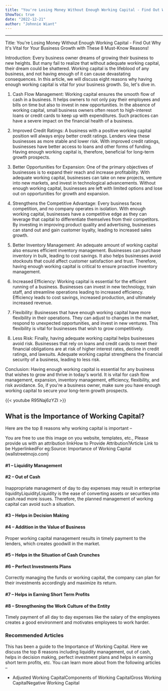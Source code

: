 ```yaml
---
title: "You're Losing Money Without Enough Working Capital - Find Out Why It's Vital for Your Business Growth with These 8 Must-Know Reasons!"
ShowToc: true 
date: "2022-12-21"
author: "Johnnie Wiant"
---
```

*****
Title: You're Losing Money Without Enough Working Capital - Find Out Why It's Vital for Your Business Growth with These 8 Must-Know Reasons!

Introduction:
Every business owner dreams of growing their business to new heights. But many fail to realize that without adequate working capital, their dream could be shattered. Working capital is the lifeblood of any business, and not having enough of it can cause devastating consequences. In this article, we will discuss eight reasons why having enough working capital is vital for your business growth. So, let's dive in.

1. Cash Flow Management:
Working capital ensures the smooth flow of cash in a business. It helps owners to not only pay their employees and bills on time but also to invest in new opportunities. In the absence of working capital, small business owners often resort to high-interest loans or credit cards to keep up with expenditures. Such practices can have a severe impact on the financial health of a business.

2. Improved Credit Ratings:
A business with a positive working capital position will always enjoy better credit ratings. Lenders view these businesses as more stable and lower risk. With improved credit ratings, businesses have better access to loans and other forms of funding. Having enough working capital is, therefore, beneficial for long-term growth prospects.

3. Better Opportunities for Expansion:
One of the primary objectives of businesses is to expand their reach and increase profitability. With adequate working capital, businesses can take on new projects, venture into new markets, and invest in technological advancements. Without enough working capital, businesses are left with limited options and lose out on opportunities for growth and expansion.

4. Strengthens the Competitive Advantage:
Every business faces competition, and no company operates in isolation. With enough working capital, businesses have a competitive edge as they can leverage that capital to differentiate themselves from their competitors. By investing in improving product quality and advertising, businesses can stand out and gain customer loyalty, leading to increased sales growth.

5. Better Inventory Management:
An adequate amount of working capital also ensures efficient inventory management. Businesses can purchase inventory in bulk, leading to cost savings. It also helps businesses avoid stockouts that could affect customer satisfaction and trust. Therefore, having enough working capital is critical to ensure proactive inventory management.

6. Increased Efficiency:
Working capital is essential for the efficient running of a business. Businesses can invest in new technology, train staff, and streamline operations leading to increased efficiency. Efficiency leads to cost savings, increased production, and ultimately increased revenue.

7. Flexibility:
Businesses that have enough working capital have more flexibility in their operations. They can adjust to changes in the market, respond to unexpected opportunities, and invest in new ventures. This flexibility is vital for businesses that wish to grow competitively.

8. Less Risk:
Finally, having adequate working capital helps businesses avoid risk. Businesses that rely on loans and credit cards to meet their financial obligations are at risk of higher interest rates, decline in credit ratings, and lawsuits. Adequate working capital strengthens the financial security of a business, leading to less risk.

Conclusion:
Having enough working capital is essential for any business that wishes to grow and thrive in today's world. It is vital for cash flow management, expansion, inventory management, efficiency, flexibility, and risk avoidance. So, if you're a business owner, make sure you have enough working capital to secure your long-term growth prospects.

{{< youtube R95Naj6zYZI >}} 



## What is the Importance of Working Capital?
 
Here are the top 8 reasons why working capital is important –
 
 You are free to use this image on you website, templates, etc.,  Please provide us with an attribution linkHow to Provide Attribution?Article Link to be HyperlinkedFor eg:Source: Importance of Working Capital (wallstreetmojo.com) 
 
#### #1 – Liquidity Management
 
#### #2 – Out of Cash
 
Inappropriate management of day to day expenses may result in enterprise liquidityLiquidityLiquidity is the ease of converting assets or securities into cash.read more issues. Therefore, the planned management of working capital can avoid such a situation.
 
#### #3 – Helps in Decision Making
 
#### #4 – Addition in the Value of Business
 
Proper working capital management results in timely payment to the lenders, which creates goodwill in the market.
 
#### #5 – Helps in the Situation of Cash Crunches
 
#### #6 – Perfect Investments Plans
 
Correctly managing the funds or working capital, the company can plan for their investments accordingly and maximize its return.
 
#### #7 – Helps in Earning Short Term Profits
 
#### #8 – Strengthening the Work Culture of the Entity
 
Timely payment of all day to day expenses like the salary of the employees creates a good environment and motivates employees to work harder.
 
### Recommended Articles
 
This has been a guide to the Importance of Working Capital. Here we discuss the top 8 reasons including liquidity management, out of cash, helps in decision making, perfect investment plans and helps in earning short term profits, etc. You can learn more about from the following articles –
 
- Adjusted Working CapitalComponents of Working CapitalGross Working CapitalNegative Working Capital




